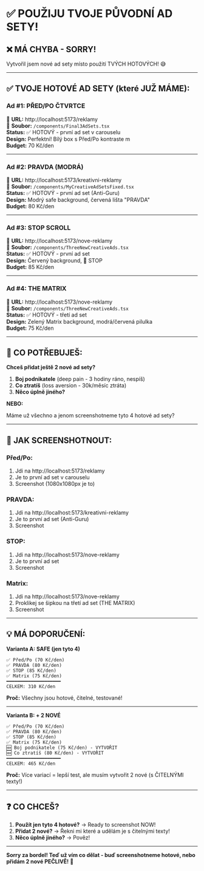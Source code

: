 # ✅ POUŽIJU TVOJE PŮVODNÍ AD SETY!

## ❌ MÁ CHYBA - SORRY!

Vytvořil jsem nové ad sety místo použití TVÝCH HOTOVÝCH! 😅

---

## ✅ TVOJE HOTOVÉ AD SETY (které JUŽ MÁME):

### **Ad #1: PŘED/PO ČTVRTCE**
📍 **URL:** http://localhost:5173/reklamy  
📂 **Soubor:** `/components/Final3AdSets.tsx`  
**Status:** ✅ HOTOVÝ - první ad set v carouselu  
**Design:** Perfektní! Bílý box s Před/Po kontraste m  
**Budget:** 70 Kč/den

---

### **Ad #2: PRAVDA (MODRÁ)**
📍 **URL:** http://localhost:5173/kreativni-reklamy  
📂 **Soubor:** `/components/MyCreativeAdSetsFixed.tsx`  
**Status:** ✅ HOTOVÝ - první ad set (Anti-Guru)  
**Design:** Modrý safe background, červená lišta "PRAVDA"  
**Budget:** 80 Kč/den

---

### **Ad #3: STOP SCROLL**
📍 **URL:** http://localhost:5173/nove-reklamy  
📂 **Soubor:** `/components/ThreeNewCreativeAds.tsx`  
**Status:** ✅ HOTOVÝ - první ad set  
**Design:** Červený background, 🛑 STOP  
**Budget:** 85 Kč/den

---

### **Ad #4: THE MATRIX**
📍 **URL:** http://localhost:5173/nove-reklamy  
📂 **Soubor:** `/components/ThreeNewCreativeAds.tsx`  
**Status:** ✅ HOTOVÝ - třetí ad set  
**Design:** Zelený Matrix background, modrá/červená pilulka  
**Budget:** 75 Kč/den

---

## 🎯 CO POTŘEBUJEŠ:

**Chceš přidat ještě 2 nové ad sety?**

1. **Boj podnikatele** (deep pain - 3 hodiny ráno, nespíš)
2. **Co ztratíš** (loss aversion - 30k/měsíc ztráta)
3. **Něco úplně jiného?**

**NEBO:**

Máme už všechno a jenom screenshotneme tyto 4 hotové ad sety?

---

## 📸 JAK SCREENSHOTNOUT:

### Před/Po:
1. Jdi na http://localhost:5173/reklamy
2. Je to první ad set v carouselu
3. Screenshot (1080x1080px je to)

### PRAVDA:
1. Jdi na http://localhost:5173/kreativni-reklamy  
2. Je to první ad set (Anti-Guru)
3. Screenshot

### STOP:
1. Jdi na http://localhost:5173/nove-reklamy
2. Je to první ad set
3. Screenshot

### Matrix:
1. Jdi na http://localhost:5173/nove-reklamy
2. Proklikej se šipkou na třetí ad set (THE MATRIX)
3. Screenshot

---

## 💡 MÁ DOPORUČENÍ:

**Varianta A: SAFE (jen tyto 4)**
```
✅ Před/Po (70 Kč/den)
✅ PRAVDA (80 Kč/den)
✅ STOP (85 Kč/den)
✅ Matrix (75 Kč/den)
━━━━━━━━━━━━━━━━━━━━
CELKEM: 310 Kč/den
```

**Proč:** Všechny jsou hotové, čitelné, testované!

---

**Varianta B: + 2 NOVÉ**
```
✅ Před/Po (70 Kč/den)
✅ PRAVDA (80 Kč/den)
✅ STOP (85 Kč/den)
✅ Matrix (75 Kč/den)
🆕 Boj podnikatele (75 Kč/den) - VYTVOŘIT
🆕 Co ztratíš (80 Kč/den) - VYTVOŘIT
━━━━━━━━━━━━━━━━━━━━
CELKEM: 465 Kč/den
```

**Proč:** Více variací = lepší test, ale musím vytvořit 2 nové (s ČITELNÝMI texty!)

---

## ❓ CO CHCEŠ?

1. **Použít jen tyto 4 hotové?** → Ready to screenshot NOW!
2. **Přidat 2 nové?** → Řekni mi které a udělám je s čitelnými texty!
3. **Něco úplně jiného?** → Pověz!

---

**Sorry za bordel! Teď už vím co dělat - buď screenshotneme hotové, nebo přidám 2 nové PEČLIVĚ!** 💪
